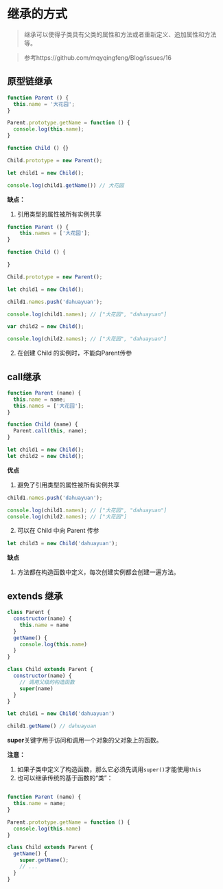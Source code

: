 # 继承的方式

> 继承可以使得子类具有父类的属性和方法或者重新定义、追加属性和方法等。

> 参考https://github.com/mqyqingfeng/Blog/issues/16

## 原型链继承

```js
function Parent () {
  this.name = '大花园';
}

Parent.prototype.getName = function () {
  console.log(this.name);
}

function Child () {}

Child.prototype = new Parent();

let child1 = new Child();

console.log(child1.getName()) // 大花园
```

**缺点：**

1. 引用类型的属性被所有实例共享

```js
function Parent () {
    this.names = ['大花园'];
}

function Child () {

}

Child.prototype = new Parent();

let child1 = new Child();

child1.names.push('dahuayuan');

console.log(child1.names); // ["大花园", "dahuayuan"]

var child2 = new Child();

console.log(child2.names); // ["大花园", "dahuayuan"]

```

2. 在创建 Child 的实例时，不能向Parent传参

## call继承

```js
function Parent (name) {
  this.name = name;
  this.names = ['大花园'];
}

function Child (name) {
  Parent.call(this, name);
}

let child1 = new Child();
let child2 = new Child();

```

**优点**

1. 避免了引用类型的属性被所有实例共享
```js
child1.names.push('dahuayuan');

console.log(child1.names); // ["大花园", "dahuayuan"]
console.log(child2.names); // ["大花园"]
```
2. 可以在 Child 中向 Parent 传参

```js
let child3 = new Child('dahuayuan');
```

**缺点**

1. 方法都在构造函数中定义，每次创建实例都会创建一遍方法。

## extends 继承

```js
class Parent {
  constructor(name) {
    this.name = name
  }
  getName() {
    console.log(this.name)
  }
}

class Child extends Parent {
  constructor(name) {
    // 调用父级的构造函数
    super(name)
  }
}

let child1 = new Child('dahuayuan')

child1.getName() // dahuayuan

```
**super**关键字用于访问和调用一个对象的父对象上的函数。

**注意：**

1. 如果子类中定义了构造函数，那么它必须先调用`super()`才能使用`this`
2. 也可以继承传统的基于函数的“类”：
```js

function Parent (name) {
  this.name = name;
}

Parent.prototype.getName = function () {
  console.log(this.name)
}

class Child extends Parent {
  getName() {
    super.getName();
    // ...
  }
}

```